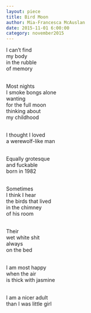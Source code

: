 ```yaml
---
layout: piece
title: Bird Moon
author: Mia-Francesca McAuslan
date: 2015-11-01 6:00:00
category: november2015
---
```

I can’t find<br>
my body<br>
in the rubble<br>
of memory<br><br>

Most nights<br>
I smoke bongs alone<br>
wanting<br>
for the full moon<br>
thinking about<br>
my childhood<br><br>

I thought I loved<br>
a werewolf-like man<br><br>

Equally grotesque<br>
and fuckable<br>
born in 1982<br><br>

Sometimes<br>
I think I hear<br>
the birds that lived<br>
in the chimney<br>
of his room<br><br>

Their<br>
wet white shit<br>
always <br>
on the bed<br><br>

I am most happy<br>
when the air<br>
is thick with jasmine<br><br>

I am a nicer adult<br>
than I was little girl